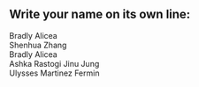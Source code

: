 ## Write your name on its own line:   
Bradly Alicea   
Shenhua Zhang   
Bradly Alicea         
Ashka Rastogi
Jinu Jung     
Ulysses Martinez Fermin    
